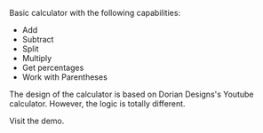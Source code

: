 Basic calculator with the following capabilities:
- Add
- Subtract
- Split
- Multiply
- Get percentages
- Work with Parentheses

The design of the calculator is based on Dorian Designs's Youtube calculator. However, the logic is totally different.

Visit the demo.

